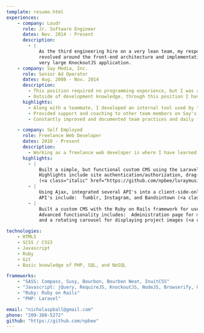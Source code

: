 ```yaml
---
template: resume.html
experiences:
    - company: Loudr
      role: Jr. Software Engineer
      dates: Nov. 2014 - Present
      description:
        - |
            As the third engineering hire on a very lean team, my responsibilities 
            revolved around the front-end architecture and implementation of a 
            very large KnockoutJS application.  
    - company: Say Media, Inc.
      role: Senior Ad Operator
      dates: Aug. 2008 - Nov. 2014
      description: 
        - This position required no programming experience, but I was able to incorporate productive development aspects on my own accord.  Throughout my time, I evolved the position into one that provided go-to support for our advanced Javascript functionality, simple Javascript modules for daily use, and debugging of partner sites.
        - Outside of development knowledge, through this position I have attained several years of experience working simultaneously with multiple teams, coaching and mentoring junior teammates, and communicating in a client-facing manner.
      highlights:
        - Along with a teammate, I developed an internal tool used by the entire company for daily data analysis.
        - Provided support and coaching to other team members on Say's more advanced Javascript technology.  
        - Constantly improved and documented team practices and daily functions.

    - company: Self Employed
      role: Freelance Web Developer
      dates: 2010 - Present
      description:
        - Working as a freelance web developer is where I have learned the bulk of my development knowledge.  Beginning with basic HTML and CSS, I have since advanced to fluency in SCSS and Javascript as well as beginning aptitude in Ruby, PHP and SQL.  I've worked with both client-side and server-side apps.
      highlights:
        - |
            Built a simple, but functional custom CMS using the Laravel PHP framework.  
            Highlights include site authentication/authorization, drag-and-drop image manipulation, and a custom Soundcloud integration. 
            (<a class="italic" href="https://github.com/npbee/luraymusic.com">Link</a>)
        - |
            Using Ajax, integrated several API's into a client-side-only app.  
            API's include:  Tumblr, Instagram, and Bandsintown (<a class="italic" href="https://github.com/npbee/scarey.org">Link</a>)
        - |
            Built a custom CMS with the Ruby on Rails framework for use as a personal blog and portfolio.  
            Advanced functionality includes:  Administration page for manipulating posts and projects, Markdown support for posts with real-time preview, 
            and a rotating carousel for displaying project images (<a class="italic" href="https://github.com/npbee/npb">Link</a>)

technologies:
    - HTML5
    - SCSS / CSS3
    - Javascript
    - Ruby
    - Git
    - Basic knowledge of PHP, SQL, and NoSQL

frameworks:
    - "SASS: Compass, Susy, Bourbon, Bourbon Neat, InuitCSS"
    - "Javascript: jQuery, RequireJS, KnockoutJS, NodeJS, Browserify, Gulp, Mocha, Chai, React"
    - "Ruby: Ruby on Rails"
    - "PHP: Laravel"

email: "nicholaspball@gmail.com"
phone: "209-380-5272"
github: "https://github.com/npbee"
---
```

